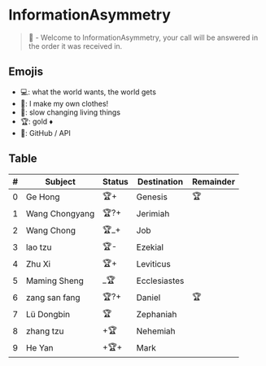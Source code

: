 # InformationAsymmetry
> 👔 - Welcome to InformationAsymmetry, your call will be answered in the order it was received in.

## Emojis
* 💻: what the world wants, the world gets
* 🎩: I make my own clothes! 
* 👔: slow changing living things 
* 🏆: gold ♦️
* 🎉: GitHub / API

## Table
| # | Subject | Status | Destination | Remainder |
| ----- | ----- | ------ | ------ | ----- |
| 0 | Ge Hong  | 🏆+ | Genesis | 🏆 |
| 1 | Wang Chongyang | 🏆?+ | Jerimiah | | 
| 2 | Wang Chong | 🏆_+ | Job | |
| 3 | lao tzu | 🏆- | Ezekial | |
| 4 | Zhu Xi | 🏆+ | Leviticus | |
| 5 | Maming Sheng | _🏆 | Ecclesiastes | |
| 6 | zang san fang | 🏆?+ | Daniel | 🏆 |
| 7 | Lü Dongbin | 🏆 | Zephaniah | |
| 8 | zhang tzu | +🏆 | Nehemiah | |
| 9 | He Yan | +🏆+ | Mark | |
